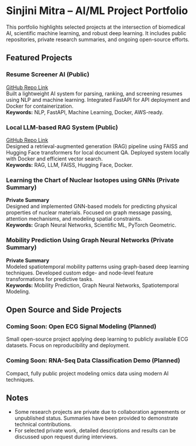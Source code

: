 # Sinjini Mitra – AI/ML Project Portfolio

This portfolio highlights selected projects at the intersection of biomedical AI, scientific machine learning, and robust deep learning. It includes public repositories, private research summaries, and ongoing open-source efforts.

## Featured Projects

### Resume Screener AI (Public)
[GitHub Repo Link]([#](https://github.com/Sinjini15/resume-screener-ai))  
Built a lightweight AI system for parsing, ranking, and screening resumes using NLP and machine learning. Integrated FastAPI for API deployment and Docker for containerization.  
**Keywords:** NLP, FastAPI, Machine Learning, Docker, AWS-ready.

### Local LLM-based RAG System (Public)
[GitHub Repo Link]([#](https://github.com/Sinjini15/local-llm-rag-pdf-qa))  
Designed a retrieval-augmented generation (RAG) pipeline using FAISS and Hugging Face transformers for local document QA. Deployed system locally with Docker and efficient vector search.  
**Keywords:** RAG, LLM, FAISS, Hugging Face, Docker.

### Learning the Chart of Nuclear Isotopes using GNNs (Private Summary)
**Private Summary**  
Designed and implemented GNN-based models for predicting physical properties of nuclear materials. Focused on graph message passing, attention mechanisms, and modeling spatial constraints.  
**Keywords:** Graph Neural Networks, Scientific ML, PyTorch Geometric.

### Mobility Prediction Using Graph Neural Networks (Private Summary)
**Private Summary**  
Modeled spatiotemporal mobility patterns using graph-based deep learning techniques. Developed custom edge- and node-level feature transformations for predictive tasks.  
**Keywords:** Mobility Prediction, Graph Neural Networks, Spatiotemporal Modeling.

## Open Source and Side Projects

### Coming Soon: Open ECG Signal Modeling (Planned)
Small open-source project applying deep learning to publicly available ECG datasets. Focus on reproducibility and deployment.

### Coming Soon: RNA-Seq Data Classification Demo (Planned)
Compact, fully public project modeling omics data using modern AI techniques.

## Notes

- Some research projects are private due to collaboration agreements or unpublished status. Summaries have been provided to demonstrate technical contributions.
- For selected private work, detailed descriptions and results can be discussed upon request during interviews.
